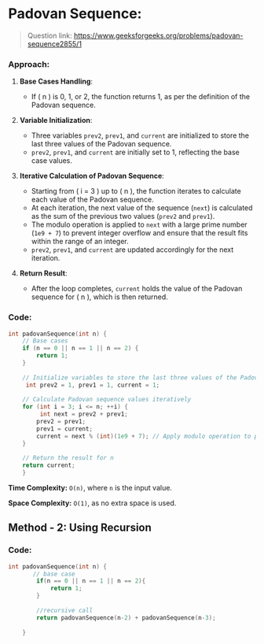 # Padovan Sequence:

> Question link:
> https://www.geeksforgeeks.org/problems/padovan-sequence2855/1

### Approach:

1. **Base Cases Handling**:
   - If ( n ) is 0, 1, or 2, the function returns 1, as per the definition of the Padovan sequence.

2. **Variable Initialization**:
   - Three variables `prev2`, `prev1`, and `current` are initialized to store the last three values of the Padovan sequence.
   - `prev2`, `prev1`, and `current` are initially set to 1, reflecting the base case values.

3. **Iterative Calculation of Padovan Sequence**:
   - Starting from ( i = 3 ) up to ( n ), the function iterates to calculate each value of the Padovan sequence.
   - At each iteration, the next value of the sequence (`next`) is calculated as the sum of the previous two values (`prev2` and `prev1`).
   - The modulo operation is applied to `next` with a large prime number (`1e9 + 7`) to prevent integer overflow and ensure that the result fits within the range of an integer.
   - `prev2`, `prev1`, and `current` are updated accordingly for the next iteration.

4. **Return Result**:
   - After the loop completes, `current` holds the value of the Padovan sequence for ( n ), which is then returned.


### Code:   
```C++
int padovanSequence(int n) {
    // Base cases
    if (n == 0 || n == 1 || n == 2) {
        return 1;
    }
    
    // Initialize variables to store the last three values of the Padovan sequence
     int prev2 = 1, prev1 = 1, current = 1;
    
    // Calculate Padovan sequence values iteratively
    for (int i = 3; i <= n; ++i) {
         int next = prev2 + prev1;
        prev2 = prev1;
        prev1 = current;
        current = next % (int)(1e9 + 7); // Apply modulo operation to prevent overflow
    }
    
    // Return the result for n
    return current;
    }
```
**Time Complexity:** `O(n)`, where `n` is the input value.

**Space Complexity:** `O(1)`, as no extra space is used.

## Method - 2: Using Recursion

### Code:
```C++
int padovanSequence(int n) {
       // base case
        if(n == 0 || n == 1 || n == 2){
            return 1;
        }
        
        //recursive call
        return padovanSequence(n-2) + padovanSequence(n-3);
        
    }
```
